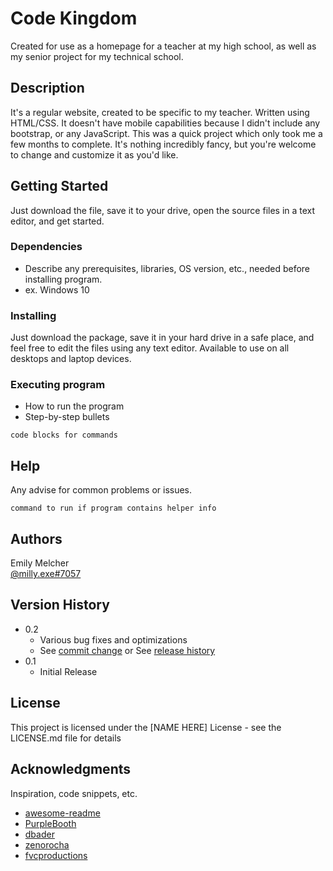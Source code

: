 # Code Kingdom

Created for use as a homepage for a teacher at my high school, as well as my senior project for my technical school.

## Description

It's a regular website, created to be specific to my teacher. Written using HTML/CSS. It doesn't have mobile capabilities because I didn't include any bootstrap,
or any JavaScript. This was a quick project which only took me a few months to complete. It's nothing incredibly fancy, but you're welcome to change and
customize it as you'd like.

## Getting Started

Just download the file, save it to your drive, open the source files in a text editor, and get started.

### Dependencies

* Describe any prerequisites, libraries, OS version, etc., needed before installing program.
* ex. Windows 10

### Installing

Just download the package, save it in your hard drive in a safe place, and feel free to edit the files using any text editor.
Available to use on all desktops and laptop devices.

### Executing program

* How to run the program
* Step-by-step bullets
```
code blocks for commands
```

## Help

Any advise for common problems or issues.
```
command to run if program contains helper info
```

## Authors

Emily Melcher <br>
[@milly.exe#7057](https://discordapp.com/users/yourID)

## Version History

* 0.2
    * Various bug fixes and optimizations
    * See [commit change]() or See [release history]()
* 0.1
    * Initial Release

## License

This project is licensed under the [NAME HERE] License - see the LICENSE.md file for details

## Acknowledgments

Inspiration, code snippets, etc.
* [awesome-readme](https://github.com/matiassingers/awesome-readme)
* [PurpleBooth](https://gist.github.com/PurpleBooth/109311bb0361f32d87a2)
* [dbader](https://github.com/dbader/readme-template)
* [zenorocha](https://gist.github.com/zenorocha/4526327)
* [fvcproductions](https://gist.github.com/fvcproductions/1bfc2d4aecb01a834b46)
